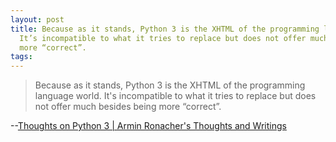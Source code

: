 ```yaml
---
layout: post
title: Because as it stands, Python 3 is the XHTML of the programming language world.
  It’s incompatible to what it tries to replace but does not offer much besides being
  more “correct”.
tags: 
---
```

> Because as it stands, Python 3 is the XHTML of the programming language
world. It's incompatible to what it tries to replace but does not offer much
besides being more “correct”.

--[Thoughts on Python 3 | Armin Ronacher's Thoughts and Writings](http://lucumr.pocoo.org/2011/12/7/thoughts-on-python3/)

